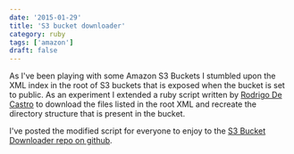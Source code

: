 ```yaml
---
date: '2015-01-29'
title: 'S3 bucket downloader'
category: ruby
tags: ['amazon']
draft: false
---
```


As I've been playing with some Amazon S3 Buckets I stumbled upon the XML index in the root of S3 buckets that is exposed when the bucket is set to public. As an experiment I extended a ruby script written by [Rodrigo De Castro](http://blog.sacaluta.com/2011/08/s3-file-bucket-downloader-in-ruby.html) to download the files listed in the root XML and recreate the directory structure that is present in the bucket.

I've posted the modified script for everyone to enjoy to the [S3 Bucket Downloader repo on github](https://github.com/peterpeerdeman/s3-bucket-downloader/blob/master/README.md).
